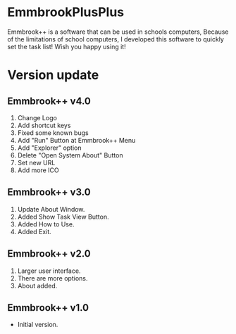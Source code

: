 # EmmbrookPlusPlus
Emmbrook++ is a software that can be used in schools computers, Because of the limitations of school computers, I developed this software to quickly set the task list! Wish you happy using it!

# Version update
## Emmbrook++ v4.0
1. Change Logo
2. Add shortcut keys
3. Fixed some known bugs
4. Add "Run" Button at Emmbrook++ Menu
5. Add "Explorer" option
6. Delete "Open System About" Button
7. Set new URL
8. Add more ICO
## Emmbrook++ v3.0
1. Update About Window.
2. Added Show Task View Button.
3. Added How to Use.
4. Added Exit.
## Emmbrook++ v2.0
1. Larger user interface.
2. There are more options.
3. About added.
## Emmbrook++ v1.0
- Initial version.
